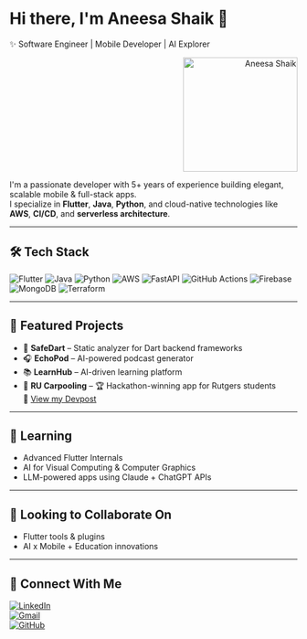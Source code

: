 # Hi there, I'm Aneesa Shaik 👋  
✨ Software Engineer | Mobile Developer | AI Explorer

<div align="right" style="margin-left: 20px;">
  <img src="https://github.com/aneesa2023/aneesa2023/blob/main/pic.png" alt="Aneesa Shaik" width="200"/>
</div>

I'm a passionate developer with 5+ years of experience building elegant, scalable mobile & full-stack apps.  
I specialize in **Flutter**, **Java**, **Python**, and cloud-native technologies like **AWS**, **CI/CD**, and **serverless architecture**.

---

## 🛠 Tech Stack

![Flutter](https://img.shields.io/badge/Flutter-02569B?style=for-the-badge&logo=flutter&logoColor=white)
![Java](https://img.shields.io/badge/Java-ED8B00?style=for-the-badge&logo=java&logoColor=white)
![Python](https://img.shields.io/badge/Python-3776AB?style=for-the-badge&logo=python&logoColor=white)
![AWS](https://img.shields.io/badge/AWS-232F3E?style=for-the-badge&logo=amazonaws&logoColor=white)
![FastAPI](https://img.shields.io/badge/FastAPI-009688?style=for-the-badge&logo=fastapi&logoColor=white)
![GitHub Actions](https://img.shields.io/badge/GitHub_Actions-2088FF?style=for-the-badge&logo=githubactions&logoColor=white)
![Firebase](https://img.shields.io/badge/Firebase-FFCA28?style=for-the-badge&logo=firebase&logoColor=black)
![MongoDB](https://img.shields.io/badge/MongoDB-47A248?style=for-the-badge&logo=mongodb&logoColor=white)
![Terraform](https://img.shields.io/badge/Terraform-623CE4?style=for-the-badge&logo=terraform&logoColor=white)

---

## 🚀 Featured Projects

- 🎯 **SafeDart** – Static analyzer for Dart backend frameworks  
- 🎧 **EchoPod** – AI-powered podcast generator  
- 📚 **LearnHub** – AI-driven learning platform  
- 🚗 **RU Carpooling** – 🏆 Hackathon-winning app for Rutgers students  
🔗 [View my Devpost](https://devpost.com/aneesask57)

---

## 📖 Learning

- Advanced Flutter Internals  
- AI for Visual Computing & Computer Graphics  
- LLM-powered apps using Claude + ChatGPT APIs  

---

## 🤝 Looking to Collaborate On

- Flutter tools & plugins  
- AI x Mobile + Education innovations  

---

## 🔗 Connect With Me

[![LinkedIn](https://img.shields.io/badge/LinkedIn-blue?style=flat-square&logo=linkedin)](https://linkedin.com/in/aneesa-sk/)  
[![Gmail](https://img.shields.io/badge/Gmail-D14836?style=flat-square&logo=gmail&logoColor=white)](mailto:aneesask57@gmail.com)  
[![GitHub](https://img.shields.io/badge/GitHub-100000?style=flat-square&logo=github&logoColor=white)](https://github.com/aneesa2023)
